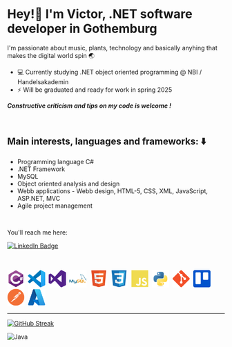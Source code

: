 # Hey!👋 I'm Victor, .NET software developer in Gothemburg

I'm passionate about music, plants, technology and basically anyhing that makes the digital world spin 🌏

- 💻 Currently studying .NET object oriented programming @ NBI / Handelsakademin
- ⚡ Will be graduated and ready for work in spring 2025


 _**Constructive criticism and tips on my code is welcome !**_ 
 
<br>

## Main interests, languages and frameworks: ⬇️

- Programming language C# 
- .NET Framework
- MySQL 
- Object oriented analysis and design 
- Webb applications - Webb design, HTML-5, CSS, XML, JavaScript, ASP.NET, MVC 
- Agile project management

<br>

You'll reach me here:
<div id="badges">
  <a href="https://www.linkedin.com/in/victor-ivarson-28a17524b/">
    <img src="https://img.shields.io/badge/LinkedIn-blue?style=for-the-badge&logo=linkedin&logoColor=white" alt="LinkedIn Badge"/>
  </a>
</div>

<br>
<br>


  
  <img src="https://github.com/devicons/devicon/blob/master/icons/csharp/csharp-original.svg" title="C#" alt="Csharp" width="40" height="40"/>&nbsp;
  <img src="https://github.com/devicons/devicon/blob/master/icons/vscode/vscode-original.svg" title="VSC" alt="VSC" width="40" height="40"/>&nbsp;
  <img src="https://github.com/devicons/devicon/blob/master/icons/visualstudio/visualstudio-plain.svg" title="Visual Studio Community" alt="Visual Studio" width="40" height="40"/>&nbsp;
  <img src="https://github.com/devicons/devicon/blob/master/icons/mysql/mysql-original-wordmark.svg" title="MySQL" alt="MySQL" width="40" height="40"/>&nbsp;
  <img src="https://github.com/devicons/devicon/blob/master/icons/html5/html5-original.svg" title="HTML 5" alt="HTML 5" width="40" height="40"/>&nbsp;
  <img src="https://github.com/devicons/devicon/blob/master/icons/css3/css3-original.svg" title="CSS" alt="CSS" width="40" height="40"/>&nbsp;
  <img src="https://github.com/devicons/devicon/blob/master/icons/javascript/javascript-plain.svg" title="JavaScript" alt="JavaScript" width="40" height="40"/>&nbsp;
  <img src="https://github.com/devicons/devicon/blob/master/icons/python/python-original.svg" title="Python" alt="Python" width="40" height="40"/>&nbsp;
  <img src="https://github.com/devicons/devicon/blob/master/icons/git/git-original.svg" title="Git" alt="Git" width="40" height="40"/>&nbsp;
  <img src="https://github.com/devicons/devicon/blob/master/icons/trello/trello-plain.svg" title="Trello" alt="Trello" width="40" height="40"/>&nbsp;
  <img src="https://github.com/devicons/devicon/blob/master/icons/postman/postman-original.svg" title="Postman" alt="Postman" width="40" height="40"/>&nbsp;
  <img src="https://github.com/devicons/devicon/blob/master/icons/azure/azure-original.svg" title="Azure" alt="Azure" width="40" height="40"/>&nbsp;

  
  
  

___
[![GitHub Streak](https://github-readme-streak-stats-1-tawny.vercel.app?user=Bubbelbad&theme=rising-sun&hide_border=true)](https://git.io/streak-stats)


<img src="https://www.codewars.com/users/Bubbelbad/badges/large" title="Java" alt="Java" width="600" height="80"/>&nbsp;
<!---
Bubbelbad/Bubbelbad is a ✨ special ✨ repository because its `README.md` (this file) appears on your GitHub profile.
You can click the Preview link to take a look at your changes.
--->
